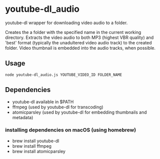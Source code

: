 # youtube-dl_audio
youtube-dl wrapper for downloading video audio to a folder.

Creates the a folder with the specified name in the current working directory. Extracts the video audio to both MP3 (highest VBR quality) and 'best' format (typically the unadultered video audio track) to the created folder. Video thumbnail is embedded into the audio tracks, when possible. 

## Usage
`node youtube-dl_audio.js YOUTUBE_VIDEO_ID FOLDER_NAME`

## Dependencies

- youtube-dl available in $PATH
- ffmpeg (used by youtube-dl for transcoding)
- atomicparsley (used by youtube-dl for embedding thumbnails and metadata)

### installing dependencies on macOS (using homebrew)

- brew install youtube-dl
- brew install ffmpeg
- brew install atomicparsley
